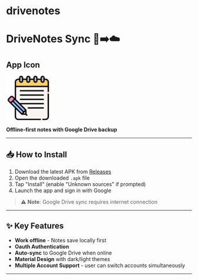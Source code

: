 # drivenotes

# DriveNotes Sync 📱➡️☁️

## App Icon

<img src="lib/assets/images/notes_icon.png" alt="App Icon" width="120">

**Offline-first notes with Google Drive backup**

---

## 📥 How to Install
1. Download the latest APK from [Releases]((https://github.com/Mohit-Smarth-Arora/driveNotes/releases/tag/v1.0.0))
2. Open the downloaded `.apk` file
3. Tap "Install" (enable "Unknown sources" if prompted)
4. Launch the app and sign in with Google

> ⚠️ **Note**: Google Drive sync requires internet connection

---

## ✨ Key Features
- **Work offline** - Notes save locally first
- **Oauth Authentication**
- **Auto-sync** to Google Drive when online
- **Material Design** with dark/light themes
- **Multiple Account Support** - user can switch accounts simultaneously

---
